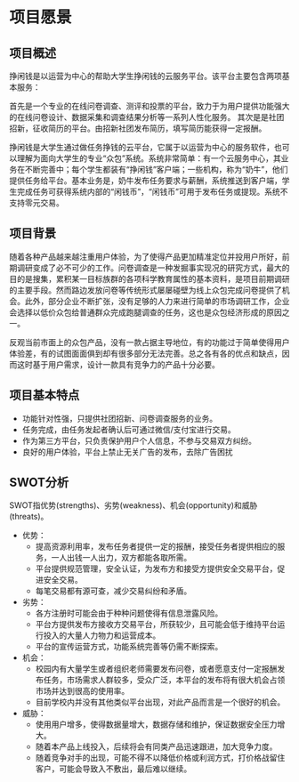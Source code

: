 # 项目愿景

## 项目概述

挣闲钱是以运营为中心的帮助大学生挣闲钱的云服务平台。该平台主要包含两项基本服务：

首先是一个专业的在线问卷调查、测评和投票的平台，致力于为用户提供功能强大的在线问卷设计、数据采集和调查结果分析等一系列人性化服务。
其次是是社团招新，征收简历的平台。由招新社团发布简历，填写简历能获得一定报酬。

挣闲钱是大学生通过做任务挣钱的云平台，它属于以运营为中心的服务软件，也可以理解为面向大学生的专业“众包”系统。系统非常简单：有一个云服务中心，其业务在不断完善中；每个学生都装有“挣闲钱”客户端；一些机构，称为“奶牛”，他们提供任务给平台。基本业务是，奶牛发布任务要求与薪酬，系统推送到客户端，学生完成任务可获得系统内部的“闲钱币”，“闲钱币”可用于发布任务或提现。系统不支持零元交易。

## 项目背景

随着各种产品越来越注重用户体验，为了使得产品更加精准定位并投用户所好，前期调研变成了必不可少的工作。问卷调查是一种发掘事实现况的研究方式，最大的目的是搜集，累积某一目标族群的各项科学教育属性的基本资料，是项目前期调研的主要手段。然而路边发放问卷等传统形式屡屡碰壁为线上众包完成问卷提供了机会。此外，部分企业不断扩张，没有足够的人力来进行简单的市场调研工作，企业会选择以低价众包给普通群众完成跑腿调查的任务，这也是众包经济形成的原因之一。

反观当前市面上的众包产品，没有一款占据主导地位，有的功能过于简单使得用户体验差，有的试图面面俱到却有很多部分无法完善。总之各有各的优点和缺点，因而这时基于用户需求，设计一款具有竞争力的产品十分必要。



## 项目基本特点

- 功能针对性强，只提供社团招新、问卷调查服务的业务。
- 任务完成，由任务发起者确认后可通过微信/支付宝进行交易。
- 作为第三方平台，只负责保护用户个人信息，不参与交易双方纠纷。
- 良好的用户体验，平台上禁止无关广告的发布，去除广告困扰

## SWOT分析

SWOT指优势(strengths)、劣势(weakness)、机会(opportunity)和威胁(threats)。

- 优势：
  - 提高资源利用率，发布任务者提供一定的报酬，接受任务者提供相应的服务，一人出钱一人出力，双方都能各取所需。
  - 平台提供规范管理，安全认证，为发布方和接受方提供安全交易平台，促进安全交易。
  - 每笔交易都有源可查，减少交易纠纷和矛盾。
- 劣势：
  - 各方注册时可能会由于种种问题使得有信息泄露风险。
  - 平台方提供发布方接收方交易平台，所获较少，且可能会低于维持平台运行投入的大量人力物力和运营成本。
  - 平台的宣传运营方式，功能系统完善等仍需不断探索。
- 机会：
  - 校园内有大量学生或者组织老师需要发布问卷，或者愿意支付一定报酬发布任务，市场需求人群较多，受众广泛，本平台的发布将有很大机会占领市场并达到很高的使用率。
  - 目前学校内并没有其他类似平台出现，对此产品而言是一个很好的机会。
- 威胁：
  - 使用用户增多，使得数据量增大，数据存储和维护，保证数据安全压力增大。
  - 随着本产品上线投入，后续将会有同类产品迅速跟进，加大竞争力度。
  - 随着竞争对手的出现，可能不得不以降低价格或利润方式，打价格战留住客户，可能会导致入不敷出，最后难以继续。
